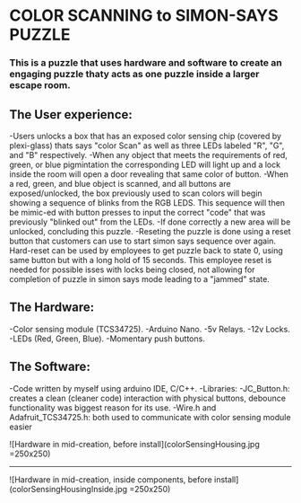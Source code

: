# COLOR SCANNING to SIMON-SAYS PUZZLE

### This is a puzzle that uses hardware and software to create an engaging puzzle thaty acts as one puzzle inside a larger escape room.

## The User experience:

-Users unlocks a box that has an exposed color sensing chip (covered by plexi-glass) thats says "color Scan" as well as three LEDs labeled "R", "G", and "B" respectively.
-When any object that meets the requirements of red, green, or blue pigmintation the corresponding LED will light up and a lock inside the room will open a door revealing that same color of button.
-When a red, green, and blue object is scanned, and all buttons are exposed/unlocked, the box previously used to scan colors will begin showing a sequence of blinks from the RGB LEDS. This sequence will then be mimic-ed with button presses to input the correct "code" that was previously "blinked out" from the LEDs.
-If done correctly a new area will be unlocked, concluding this puzzle.
-Reseting the puzzle is done using a reset button that customers can use to start simon says sequence over again. Hard-reset can be used by employees to get puzzle back to state 0, using same button but with a long hold of 15 seconds. This employee reset is needed for possible isses with locks being closed, not allowing for completion of puzzle in simon says mode leading to a "jammed" state.

## The Hardware:

-Color sensing module (TCS34725).
-Arduino Nano.
-5v Relays.
-12v Locks.
-LEDs (Red, Green, Blue).
-Momentary push buttons.

## The Software:

-Code written by myself using arduino IDE, C/C++.
-Libraries:
-JC_Button.h: creates a clean (cleaner code) interaction with physical buttons, debounce functionality was biggest reason for its use.
-Wire.h and Adafruit_TCS34725.h: both used to communicate with color sensing module easier

![Hardware in mid-creation, before install](colorSensingHousing.jpg =250x250)

---

![Hardware in mid-creation, inside components, before install](colorSensingHousingInside.jpg =250x250)
